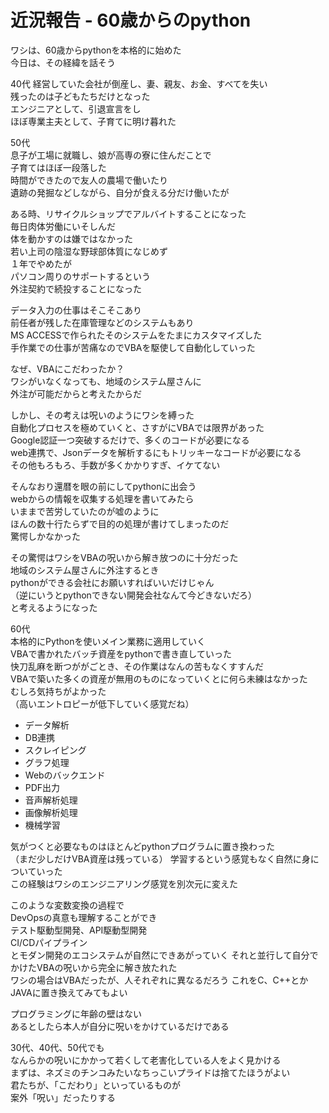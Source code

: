 #  近況報告  -  60歳からのpython

ワシは、60歳からpythonを本格的に始めた  
今日は、その経緯を話そう

40代
経営していた会社が倒産し、妻、親友、お金、すべてを失い  
残ったのは子どもたちだけとなった  
エンジニアとして、引退宣言をし  
ほぼ専業主夫として、子育てに明け暮れた  
   
50代  
息子が工場に就職し、娘が高専の寮に住んだことで  
子育てはほぼ一段落した   
時間ができたので友人の農場で働いたり   
遺跡の発掘などしながら、自分が食える分だけ働いたが  
    
ある時、リサイクルショップでアルバイトすることになった  
毎日肉体労働にいそしんだ  
体を動かすのは嫌ではなかった  
若い上司の陰湿な野球部体質になじめず  
１年でやめたが  
パソコン周りのサポートするという  
外注契約で続投することになった  
    
データ入力の仕事はそこそこあり  
前任者が残した在庫管理などのシステムもあり  
MS ACCESSで作られたそのシステムをたまにカスタマイズした  
手作業での仕事が苦痛なのでVBAを駆使して自動化していった  
  
なぜ、VBAにこだわったか？  
ワシがいなくなっても、地域のシステム屋さんに  
外注が可能だからと考えたからだ  
    
しかし、その考えは呪いのようにワシを縛った   
自動化プロセスを極めていくと、さすがにVBAでは限界があった  
Google認証一つ突破するだけで、多くのコードが必要になる  
web連携で、Jsonデータを解析するにもトリッキーなコードが必要になる  
その他もろもろ、手数が多くかかりすぎ、イケてない  
  
そんなおり還暦を眼の前にしてpythonに出会う  
webからの情報を収集する処理を書いてみたら  
いままで苦労していたのが嘘のように  
ほんの数十行たらずで目的の処理が書けてしまったのだ  
驚愕しかなかった  
  
その驚愕はワシをVBAの呪いから解き放つのに十分だった  
地域のシステム屋さんに外注するとき  
pythonができる会社にお願いすればいいだけじゃん  
（逆にいうとpythonできない開発会社なんて今どきないだろ）  
と考えるようになった  
  
60代  
本格的にPythonを使いメイン業務に適用していく  
VBAで書かれたバッチ資産をpythonで書き直していった    
快刀乱麻を断つががごとき、その作業はなんの苦もなくすすんだ  
VBAで築いた多くの資産が無用のものになっていくとに何ら未練はなかった  
むしろ気持ちがよかった  
（高いエントロピーが低下していく感覚だね）

-  データ解析  
-  DB連携  
-  スクレイピング  
-  グラフ処理  
-  Webのバックエンド  
-  PDF出力  
-  音声解析処理   
-  画像解析処理   
-  機械学習  
  
気がつくと必要なものはほとんどpythonプログラムに置き換わった  
（まだ少しだけVBA資産は残っている）
学習するという感覚もなく自然に身についていった  
この経験はワシのエンジニアリング感覚を別次元に変えた  
  
このような変数変換の過程で  
DevOpsの真意も理解することができ  
テスト駆動型開発、API駆動型開発  
CI/CDパイプライン  
とモダン開発のエコシステムが自然にできあがっていく 
それと並行して自分でかけたVBAの呪いから完全に解き放たれた  
ワシの場合はVBAだったが、人それぞれに異なるだろう
これをC、C++とかJAVAに置き換えてみてもよい
  
プログラミングに年齢の壁はない  
あるとしたら本人が自分に呪いをかけているだけである  

30代、40代、50代でも  
なんらかの呪いにかかって若くして老害化している人をよく見かける  
まずは、ネズミのチンコみたいなちっこいプライドは捨てたほうがよい  
君たちが、「こだわり」といっているものが  
案外「呪い」だったりする  

